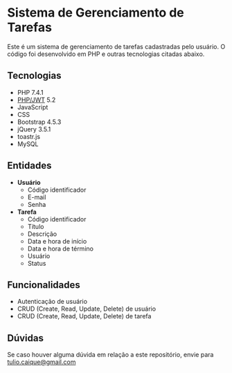 # Sistema de Gerenciamento de Tarefas

Este é um sistema de gerenciamento de tarefas cadastradas pelo usuário. O código foi desenvolvido em PHP e outras tecnologias citadas abaixo.


## Tecnologias
* PHP 7.4.1
* [PHP/JWT](https://github.com/firebase/php-jwt) 5.2
* JavaScript
* CSS
* Bootstrap 4.5.3
* jQuery 3.5.1
* toastr.js
* MySQL

## Entidades
- **Usuário**
  - Código identificador
  - E-mail
  - Senha
- **Tarefa**
  - Código identificador
  - Título
  - Descrição
  - Data e hora de início
  - Data e hora de término
  - Usuário
  - Status

## Funcionalidades
- Autenticação de usuário
- CRUD (Create, Read, Update, Delete) de usuário
- CRUD (Create, Read, Update, Delete) de tarefa

## Dúvidas
Se caso houver alguma dúvida em relação a este repositório, envie para [tulio.caique@gmail.com](mailto:tulio.caique@gmail.com)